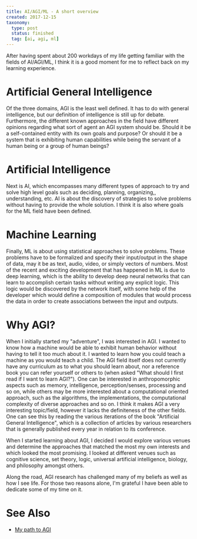 ```yaml
---
title: AI/AGI/ML - A short overview
created: 2017-12-15
taxonomy:
  type: post
  status: finished
  tag: [ai, agi, ml]
---
```


After having spent about 200 workdays of my life getting familiar with the fields of AI/AGI/ML, I think it is a good moment for me to reflect back on my learning experience.

# Artificial General Intelligence
Of the three domains, AGI is the least well defined. It has to do with general intelligence, but our definition of intelligence is still up for debate. Furthermore, the different known approaches in the field have different opinions regarding what sort of agent an AGI system should be. Should it be a self-contained entity with its own goals and purpose? Or should it be a system that is exhibiting human capabilities while being the servant of a human being or a group of human beings?

# Artificial Intelligence
Next is AI, which encompasses many different types of approach to try and solve high level goals such as deciding, planning, organizing,, understanding, etc. AI is about the discovery of strategies to solve problems without having to provide the whole solution. I think it is also where goals for the ML field have been defined.

# Machine Learning
Finally, ML is about using statistical approaches to solve problems. These problems have to be formalized and specify their input/output in the shape of data, may it be as text, audio, video, or simply vectors of numbers. Most of the recent and exciting development that has happened in ML is due to deep learning, which is the ability to develop deep neural networks that can learn to accomplish certain tasks without writing any explicit logic. This logic would be discovered by the network itself, with some help of the developer which would define a composition of modules that would process the data in order to create associations between the input and outputs.

# Why AGI?
When I initially started my "adventure", I was interested in AGI. I wanted to know how a machine would be able to exhibit human behavior without having to tell it too much about it. I wanted to learn how you could teach a machine as you would teach a child. The AGI field itself does not currently have any curriculum as to what you should learn about, nor a reference book you can refer yourself or others to (when asked "What should I first read if I want to learn AGI?"). One can be interested in anthropomorphic aspects such as memory, intelligence, perception/senses, processing and so on, while others may be more interested about a computational oriented approach, such as the algorithms, the implementations, the computational complexity of diverse approaches and so on. I think it makes AGI a very interesting topic/field, however it lacks the definiteness of the other fields. One can see this by reading the various iterations of the book "Artificial General Intelligence", which is a collection of articles by various researchers that is generally published every year in relation to its conference.

When I started learning about AGI, I decided I would explore various venues and determine the approaches that matched the most my own interests and which looked the most promising. I looked at different venues such as cognitive science, set theory, logic, universal artificial intelligence, biology, and philosophy amongst others.

Along the road, AGI research has challenged many of my beliefs as well as how I see life. For those two reasons alone, I'm grateful I have been able to dedicate some of my time on it.

# See Also
* [My path to AGI](../agi/my-path-to-agi/article.md)
